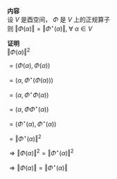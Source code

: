 **内容**  
设 $V$ 是酉空间， $\Phi$ 是 $V$ 上的正规算子  
则 $\Vert\Phi(\alpha)\Vert=\Vert\Phi^\star(\alpha)\Vert,\ \forall\ \alpha\in V$  
  
**证明**  
$\Vert\Phi(\alpha)\Vert^2$  
  
$=(\Phi(\alpha),\Phi(\alpha))$  
  
$=(\alpha,\Phi^\star(\Phi(\alpha)))$  
  
$=(\alpha,\Phi^\star\Phi(\alpha))$  
  
$=(\alpha,\Phi\Phi^\star(\alpha))$  
  
$=(\Phi^\star(\alpha),\Phi^\star(\alpha))$  
  
$=\Vert\Phi^\star(\alpha)\Vert^2$  
  
$\Rightarrow\Vert\Phi(\alpha)\Vert^2=\Vert\Phi^\star(\alpha)\Vert^2$  
  
$\Rightarrow\Vert\Phi(\alpha)\Vert=\Vert\Phi^\star(\alpha)\Vert$  
